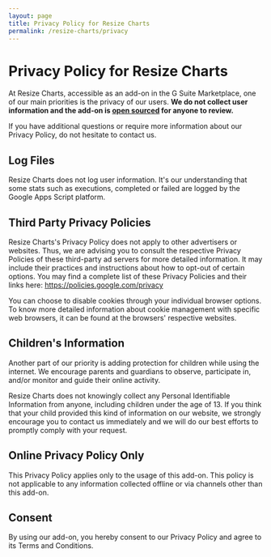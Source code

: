 ```yaml
---
layout: page
title: Privacy Policy for Resize Charts
permalink: /resize-charts/privacy
---
```


# Privacy Policy for Resize Charts

At Resize Charts, accessible as an add-on in the G Suite Marketplace, one of our main priorities is the privacy of our users. **We do not collect user information and the add-on is [open sourced](https://github.com/leonelgalan/resize_charts) for anyone to review.**

If you have additional questions or require more information about our Privacy Policy, do not hesitate to contact us.

## Log Files

Resize Charts does not log user information. It's our understanding that some stats such as executions, completed or failed are logged by the Google Apps Script platform.

## Third Party Privacy Policies

Resize Charts's Privacy Policy does not apply to other advertisers or websites. Thus, we are advising you to consult the respective Privacy Policies of these third-party ad servers for more detailed information. It may include their practices and instructions about how to opt-out of certain options. You may find a complete list of these Privacy Policies and their links here: https://policies.google.com/privacy

You can choose to disable cookies through your individual browser options. To know more detailed information about cookie management with specific web browsers, it can be found at the browsers' respective websites.

## Children's Information

Another part of our priority is adding protection for children while using the internet. We encourage parents and guardians to observe, participate in, and/or monitor and guide their online activity.

Resize Charts does not knowingly collect any Personal Identifiable Information from anyone, including children under the age of 13. If you think that your child provided this kind of information on our website, we strongly encourage you to contact us immediately and we will do our best efforts to promptly comply with your request.

## Online Privacy Policy Only

This Privacy Policy applies only to the usage of this add-on. This policy is not applicable to any information collected offline or via channels other than this add-on.

## Consent

By using our add-on, you hereby consent to our Privacy Policy and agree to its Terms and Conditions.
